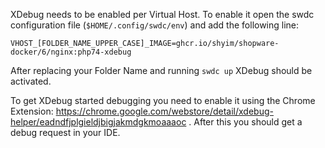 XDebug needs to be enabled per Virtual Host. To enable it open the swdc configuration file (`$HOME/.config/swdc/env`) and add the following line:

```
VHOST_[FOLDER_NAME_UPPER_CASE]_IMAGE=ghcr.io/shyim/shopware-docker/6/nginx:php74-xdebug
```

After replacing your Folder Name and running `swdc up` XDebug should be activated.

To get XDebug started debugging you need to enable it using the Chrome Extension: https://chrome.google.com/webstore/detail/xdebug-helper/eadndfjplgieldjbigjakmdgkmoaaaoc . After this you should get a debug request in your IDE.